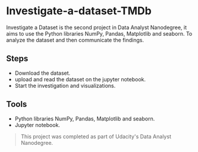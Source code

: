 # Investigate-a-dataset-TMDb

Investigate a Dataset is the second project in Data Analyst Nanodegree, it aims to  use the Python libraries NumPy, Pandas, Matplotlib and seaborn. To analyze the dataset and then communicate the findings.

## Steps 
* Download the dataset.
* upload and read the dataset on the jupyter notebook.
* Start the investigation and visualizations.

## Tools 
* Python libraries NumPy, Pandas, Matplotlib and seaborn.
* Jupyter notebook.


> This project was completed as part of Udacity's Data Analyst Nanodegree.
